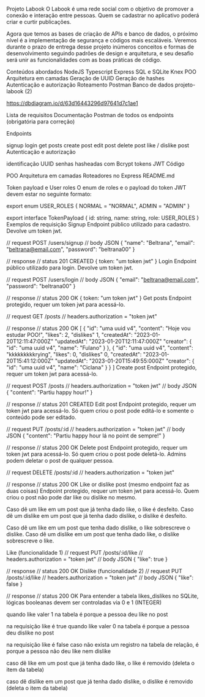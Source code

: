 Projeto Labook
O Labook é uma rede social com o objetivo de promover a conexão e interação entre pessoas. Quem se cadastrar no aplicativo poderá criar e curtir publicações.

Agora que temos as bases de criação de APIs e banco de dados, o próximo nível é a implementação de segurança e códigos mais escaláveis. Veremos durante o prazo de entrega desse projeto inúmeros conceitos e formas de desenvolvimento seguindo padrões de design e arquitetura, e seu desafio será unir as funcionalidades com as boas práticas de código.

Conteúdos abordados
NodeJS
Typescript
Express
SQL e SQLite
Knex
POO
Arquitetura em camadas
Geração de UUID
Geração de hashes
Autenticação e autorização
Roteamento
Postman
Banco de dados
projeto-labook (2)

https://dbdiagram.io/d/63d16443296d97641d7c1ae1

Lista de requisitos
Documentação Postman de todos os endpoints (obrigatória para correção)

Endpoints

 signup
 login
 get posts
 create post
 edit post
 delete post
 like / dislike post
Autenticação e autorização

 identificação UUID
 senhas hasheadas com Bcrypt
 tokens JWT
Código

 POO
 Arquitetura em camadas
 Roteadores no Express
README.md

Token payload e User roles
O enum de roles e o payload do token JWT devem estar no seguinte formato:

export enum USER_ROLES {
    NORMAL = "NORMAL",
    ADMIN = "ADMIN"
}

export interface TokenPayload {
    id: string,
    name: string,
    role: USER_ROLES
}
Exemplos de requisição
Signup
Endpoint público utilizado para cadastro. Devolve um token jwt.

// request POST /users/signup
// body JSON
{
  "name": "Beltrana",
  "email": "beltrana@email.com",
  "password": "beltrana00"
}

// response
// status 201 CREATED
{
  token: "um token jwt"
}
Login
Endpoint público utilizado para login. Devolve um token jwt.

// request POST /users/login
// body JSON
{
  "email": "beltrana@email.com",
  "password": "beltrana00"
}

// response
// status 200 OK
{
  token: "um token jwt"
}
Get posts
Endpoint protegido, requer um token jwt para acessá-lo.

// request GET /posts
// headers.authorization = "token jwt"

// response
// status 200 OK
[
    {
        "id": "uma uuid v4",
        "content": "Hoje vou estudar POO!",
        "likes": 2,
        "dislikes" 1,
        "createdAt": "2023-01-20T12:11:47:000Z"
        "updatedAt": "2023-01-20T12:11:47:000Z"
        "creator": {
            "id": "uma uuid v4",
            "name": "Fulano"
        }
    },
    {
        "id": "uma uuid v4",
        "content": "kkkkkkkkkrying",
        "likes": 0,
        "dislikes" 0,
        "createdAt": "2023-01-20T15:41:12:000Z"
        "updatedAt": "2023-01-20T15:49:55:000Z"
        "creator": {
            "id": "uma uuid v4",
            "name": "Ciclana"
        }
    }
]
Create post
Endpoint protegido, requer um token jwt para acessá-lo.

// request POST /posts
// headers.authorization = "token jwt"
// body JSON
{
    "content": "Partiu happy hour!"
}

// response
// status 201 CREATED
Edit post
Endpoint protegido, requer um token jwt para acessá-lo.
Só quem criou o post pode editá-lo e somente o conteúdo pode ser editado.

// request PUT /posts/:id
// headers.authorization = "token jwt"
// body JSON
{
    "content": "Partiu happy hour lá no point de sempre!"
}

// response
// status 200 OK
Delete post
Endpoint protegido, requer um token jwt para acessá-lo.
Só quem criou o post pode deletá-lo. Admins podem deletar o post de qualquer pessoa.

// request DELETE /posts/:id
// headers.authorization = "token jwt"

// response
// status 200 OK
Like or dislike post (mesmo endpoint faz as duas coisas)
Endpoint protegido, requer um token jwt para acessá-lo.
Quem criou o post não pode dar like ou dislike no mesmo.

Caso dê um like em um post que já tenha dado like, o like é desfeito.
Caso dê um dislike em um post que já tenha dado dislike, o dislike é desfeito.

Caso dê um like em um post que tenha dado dislike, o like sobrescreve o dislike.
Caso dê um dislike em um post que tenha dado like, o dislike sobrescreve o like.

Like (funcionalidade 1)
// request PUT /posts/:id/like
// headers.authorization = "token jwt"
// body JSON
{
    "like": true
}

// response
// status 200 OK
Dislike (funcionalidade 2)
// request PUT /posts/:id/like
// headers.authorization = "token jwt"
// body JSON
{
    "like": false
}

// response
// status 200 OK
Para entender a tabela likes_dislikes
no SQLite, lógicas booleanas devem ser controladas via 0 e 1 (INTEGER)

quando like valer 1 na tabela é porque a pessoa deu like no post

na requisição like é true
quando like valer 0 na tabela é porque a pessoa deu dislike no post

na requisição like é false
caso não exista um registro na tabela de relação, é porque a pessoa não deu like nem dislike

caso dê like em um post que já tenha dado like, o like é removido (deleta o item da tabela)

caso dê dislike em um post que já tenha dado dislike, o dislike é removido (deleta o item da tabela)